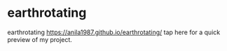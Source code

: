 # earthrotating
earthrotating
https://anila1987.github.io/earthrotating/ tap here for a quick preview of my project.
